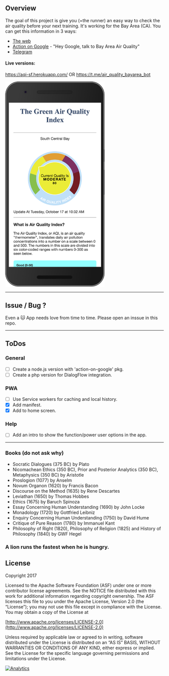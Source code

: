 ## Overview

The goal of this project is give you (=the runner) an easy way to check the air quality before your next training. It's working for the Bay Area (CA).
You can get this information in 3 ways:

* [The web](https://aqi-sf.herokuapp.com/)
* [Action on Google](https://assistant.google.com/services/a/id/3212879d07a21442/) - "Hey Google, talk to Bay Area Air Quality"
* [Telegram](https://t.me/air_quality_bayarea_bot)

#### Live versions: 
https://aqi-sf.herokuapp.com/ OR https://t.me/air_quality_bayarea_bot

<img src="https://raw.githubusercontent.com/greenido/Air-Qulity-in-the-bay-area/master/web/img/aqi-Nexus6P.png" alt="aqi on nexus6" height="650px"/>

-----

## Issue / Bug ?
Even a 🐱 App needs love from time to time.
Please open an inssue in this repo.

-----
## ToDos

### General
* [ ] Create a node.js version with 'action-on-google' pkg.
* [ ] Create a php version for DialogFlow integration.

### PWA
* [ ] Use Service workers for caching and local history.
* [x] Add manifest.
* [x] Add to home screen.

### Help
* [ ] Add an intro to show the function/power user options in the app.

-----

### Books (do not ask why)

* Socratic Dialogues (375 BC) by Plato
* Nicomachean Ethics (350 BC), Prior and Posterior Analytics (350 BC), Metaphysics (350 BC) by Aristotle
* Proslogion (1077) by Anselm
* Novum Organon (1620) by Francis Bacon
* Discourse on the Method (1635) by Rene Descartes
* Leviathan (1650) by Thomas Hobbes
* Ethics (1675) by Baruch Spinoza
* Essay Concerning Human Understanding (1690) by John Locke
* Monadology (1720) by Gottfried Leibniz
* Enquiry Concerning Human Understanding (1750) by David Hume
* Critique of Pure Reason (1780) by Immanuel Kant
* Philosophy of Right (1820), Philosophy of Religion (1825) and History of Philosophy (1840) by GWF Hegel


### A lion runs the fastest when he is hungry.


## License

Copyright 2017

Licensed to the Apache Software Foundation (ASF) under one or more contributor license agreements. See the NOTICE file distributed with this work for additional information regarding copyright ownership. The ASF licenses this file to you under the Apache License, Version 2.0 (the “License”); you may not use this file except in compliance with the License. You may obtain a copy of the License at

[http://www.apache.org/licenses/LICENSE-2.0](http://www.apache.org/licenses/LICENSE-2.0)

Unless required by applicable law or agreed to in writing, software distributed under the License is distributed on an “AS IS” BASIS, WITHOUT WARRANTIES OR CONDITIONS OF ANY KIND, either express or implied. See the License for the specific language governing permissions and limitations under the License.

[![Analytics](https://ga-beacon.appspot.com/UA-65622529-1/air-quality/)](https://github.com/igrigorik/ga-beacon)
